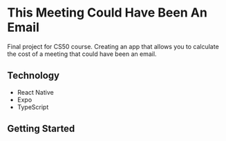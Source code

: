 # This Meeting Could Have Been An Email

Final project for CS50 course. Creating an app that allows you to calculate the cost of a meeting that could have been an email.

## Technology

* React Native
* Expo
* TypeScript

## Getting Started

